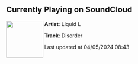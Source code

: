 ## Currently Playing on SoundCloud

[<img align="left" width="100" src="https://i1.sndcdn.com/artworks-JHAUoUkrczcw9eqa-9QRntA-t500x500.jpg">](https://soundcloud.com/liquid-l-music/disorder?in=saxurn/sets/grain-gang)

**Artist**: Liquid L 

**Track**: Disorder

Last updated at 04/05/2024 08:43
